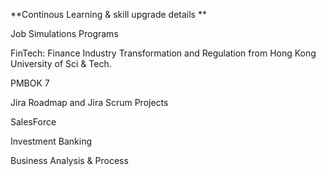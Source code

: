 **Continous Learning & skill upgrade details **

Job Simulations Programs

FinTech: Finance Industry Transformation and Regulation from Hong Kong University of Sci & Tech.

PMBOK 7

Jira Roadmap and Jira Scrum Projects

SalesForce

Investment Banking

Business Analysis & Process
